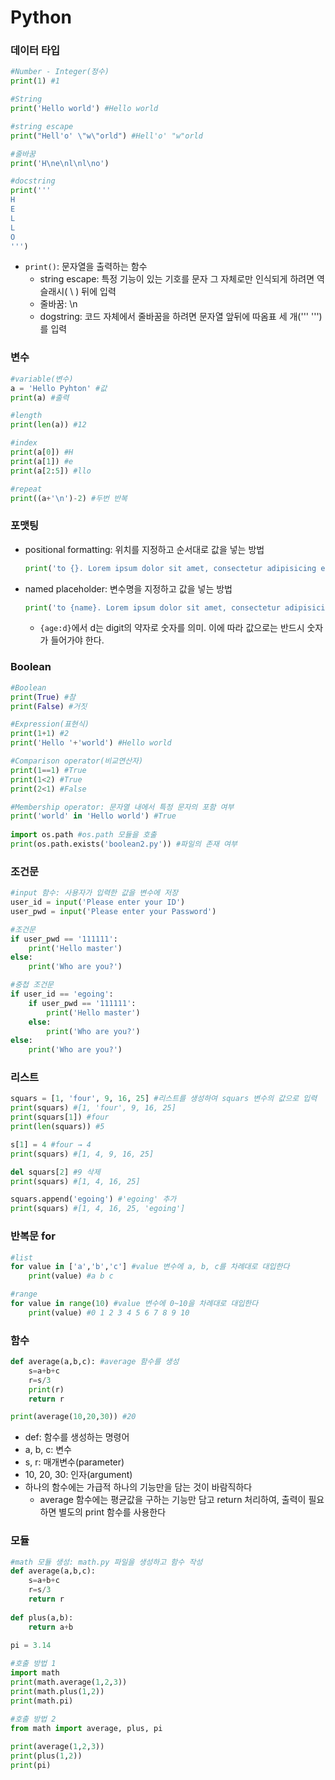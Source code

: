# Python
### 데이터 타입

```python
#Number - Integer(정수)
print(1) #1

#String
print('Hello world') #Hello world

#string escape
print("Hell'o' \"w\"orld") #Hell'o' "w"orld

#줄바꿈
print('H\ne\nl\nl\no') 

#docstring
print('''
H
E
L
L
O
''')
```

- `print()`: 문자열을 출력하는 함수
  - string escape: 특정 기능이 있는 기호를 문자 그 자체로만 인식되게 하려면 역슬래시( \ ) 뒤에 입력
  - 줄바꿈: \n
  - dogstring: 코드 자체에서 줄바꿈을 하려면 문자열 앞뒤에 따옴표 세 개(''' ''')를 입력
  
### 변수

```python
#variable(변수)
a = 'Hello Pyhton' #값
print(a) #출력

#length
print(len(a)) #12

#index
print(a[0]) #H
print(a[1]) #e
print(a[2:5]) #llo 

#repeat
print((a+'\n')-2) #두번 반복
```

### 포맷팅

- positional formatting: 위치를 지정하고 순서대로 값을 넣는 방법

    ```python
    print('to {}. Lorem ipsum dolor sit amet, consectetur adipisicing elit, sed do eiusmod tempor incididunt ut labore et dolore magna aliqua. Ut enim ad minim apple veniam, quis nostrud exercitation ullamco laboris nisi ut aliquip ex ea commodo consequat. {} Duis aute irure dolor in {} reprehenderit apple computer in voluptate velit esse cillum dolore eu fugiat nulla pariatur. Excepteur sint occaecat cupidatat non proident, sunt in culpa qui {} officia deserunt mollit anim id est laborum.'.format('egoing', 12, 'egoing', 'egoing'))
    ```

- named placeholder: 변수명을 지정하고 값을 넣는 방법

    ```python
    print('to {name}. Lorem ipsum dolor sit amet, consectetur adipisicing elit, sed do eiusmod tempor incididunt ut labore et dolore magna aliqua. Ut enim ad minim apple veniam, quis nostrud exercitation ullamco laboris nisi ut aliquip ex ea commodo consequat. {age:d} Duis aute irure dolor in {name} reprehenderit apple computer in voluptate velit esse cillum dolore eu fugiat nulla pariatur. Excepteur sint occaecat cupidatat non proident, sunt in culpa qui {name} officia deserunt mollit anim id est laborum.'.format(name='egoing', age=12))
    ```

  - `{age:d}`에서 d는 digit의 약자로 숫자를 의미. 이에 따라 값으로는 반드시 숫자가 들어가야 한다. 

### Boolean

``` python
#Boolean
print(True) #참
print(False) #거짓

#Expression(표현식)
print(1+1) #2
print('Hello '+'world') #Hello world

#Comparison operator(비교연산자)
print(1==1) #True
print(1<2) #True
print(2<1) #False

#Membership operator: 문자열 내에서 특정 문자의 포함 여부 
print('world' in 'Hello world') #True
 
import os.path #os.path 모듈을 호출
print(os.path.exists('boolean2.py')) #파일의 존재 여부
```

### 조건문

```python
#input 함수: 사용자가 입력한 값을 변수에 저장
user_id = input('Please enter your ID') 
user_pwd = input('Please enter your Password')

#조건문
if user_pwd == '111111':
    print('Hello master')
else:
    print('Who are you?')

#중첩 조건문
if user_id == 'egoing':
    if user_pwd == '111111':
        print('Hello master')
    else:
        print('Who are you?')
else:
    print('Who are you?')
```

### 리스트
```python
squars = [1, 'four', 9, 16, 25] #리스트를 생성하여 squars 변수의 값으로 입력
print(squars) #[1, 'four', 9, 16, 25]
print(squars[1]) #four
print(len(squars)) #5

s[1] = 4 #four → 4
print(squars) #[1, 4, 9, 16, 25]

del squars[2] #9 삭제
print(squars) #[1, 4, 16, 25]

squars.append('egoing') #'egoing' 추가
print(squars) #[1, 4, 16, 25, 'egoing']
```

### 반복문 for

```python
#list 
for value in ['a','b','c'] #value 변수에 a, b, c를 차례대로 대입한다
    print(value) #a b c

#range
for value in range(10) #value 변수에 0~10을 차례대로 대입한다
    print(value) #0 1 2 3 4 5 6 7 8 9 10
```

### 함수
```python
def average(a,b,c): #average 함수를 생성
    s=a+b+c
    r=s/3
    print(r)
    return r

print(average(10,20,30)) #20
``` 
- def: 함수를 생성하는 명령어
- a, b, c: 변수
- s, r: 매개변수(parameter)
- 10, 20, 30: 인자(argument)
- 하나의 함수에는 가급적 하나의 기능만을 담는 것이 바람직하다
  - average 함수에는 평균값을 구하는 기능만 담고 return 처리하여, 출력이 필요하면 별도의 print 함수를 사용한다

### 모듈
```python
#math 모듈 생성: math.py 파일을 생성하고 함수 작성
def average(a,b,c):
    s=a+b+c
    r=s/3
    return r
 
def plus(a,b):
    return a+b
 
pi = 3.14

#호출 방법 1
import math
print(math.average(1,2,3))
print(math.plus(1,2))
print(math.pi)

#호출 방법 2
from math import average, plus, pi
 
print(average(1,2,3))
print(plus(1,2))
print(pi)
```